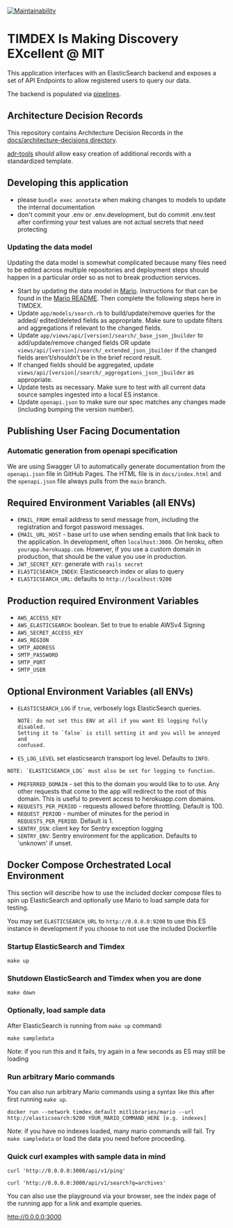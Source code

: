 [![Maintainability](https://api.codeclimate.com/v1/badges/5af08033c5f1257a1fd1/maintainability)](https://codeclimate.com/github/MITLibraries/timdex/maintainability)

# TIMDEX Is Making Discovery EXcellent @ MIT

This application interfaces with an ElasticSearch backend and exposes a set of
API Endpoints to allow registered users to query our data.

The backend is populated via [pipelines](https://github.com/MITLibraries/mario).

## Architecture Decision Records

This repository contains Architecture Decision Records in the
[docs/architecture-decisions directory](docs/architecture_decisions).

[adr-tools](https://github.com/npryce/adr-tools) should allow easy creation of
additional records with a standardized template.

## Developing this application

- please `bundle exec annotate` when making changes to models to update the
  internal documentation
- don't commit your .env or .env.development, but do commit .env.test after
  confirming your test values are not actual secrets that need protecting

### Updating the data model
Updating the data model is somewhat complicated because many files need to be
edited across multiple repositories and deployment steps should happen in a
particular order so as not to break production services.
- Start by updating the data model in [Mario](https://github.com/MITLibraries/mario). Instructions for that can be found
  in the [Mario README](https://github.com/MITLibraries/mario/blob/master/README.md). Then complete the following steps here in TIMDEX.
- Update `app/models/search.rb` to build/update/remove queries for the added/
  edited/deleted fields as appropriate. Make sure to update filters and
  aggregations if relevant to the changed fields.
- Update `app/views/api/[version]/search/_base_json_jbuilder` to
  add/update/remove changed fields OR update
  `views/api/[version]/search/_extended_json_jbuilder` if the changed fields
  aren’t/shouldn’t be in the brief record result.
- If changed fields should be aggregated, update
  `views/api/[version]/search/_aggregations_json_jbuilder` as appropriate.
- Update tests as necessary. Make sure to test with all current data
  source samples ingested into a local ES instance.
- Update `openapi.json` to make sure our spec matches any changes made
  (including bumping the version number).

## Publishing User Facing Documentation

### Automatic generation from openapi specification

We are using Swagger UI to automatically generate documentation from the `openapi.json` file in GitHub Pages. The HTML
file is in `docs/index.html` and the `openapi.json` file always pulls from the `main` branch.
## Required Environment Variables (all ENVs)

- `EMAIL_FROM`: email address to send message from, including the registration
  and forgot password messages.
- `EMAIL_URL_HOST` - base url to use when sending emails that link back to the
  application. In development, often `localhost:3000`. On heroku, often
  `yourapp.herokuapp.com`. However, if you use a custom domain in production,
  that should be the value you use in production.
- `JWT_SECRET_KEY`: generate with `rails secret`
- `ELASTICSEARCH_INDEX`: Elasticsearch index or alias to query
- `ELASTICSEARCH_URL`: defaults to `http://localhost:9200`

## Production required Environment Variables

- `AWS_ACCESS_KEY`
- `AWS_ELASTICSEARCH`: boolean. Set to true to enable AWSv4 Signing
- `AWS_SECRET_ACCESS_KEY`
- `AWS_REGION`
- `SMTP_ADDRESS`
- `SMTP_PASSWORD`
- `SMTP_PORT`
- `SMTP_USER`

## Optional Environment Variables (all ENVs)

- `ELASTICSEARCH_LOG` if `true`, verbosely logs ElasticSearch queries.

  ```text
  NOTE: do not set this ENV at all if you want ES logging fully disabled.
  Setting it to `false` is still setting it and you will be annoyed and
  confused.
  ```

- `ES_LOG_LEVEL` set elasticsearch transport log level. Defaults to `INFO`.

```text
NOTE: `ELASTICSEARCH_LOG` must also be set for logging to function.
```

- `PREFERRED_DOMAIN` - set this to the domain you would like to to use. Any
  other requests that come to the app will redirect to the root of this domain.
  This is useful to prevent access to herokuapp.com domains.
- `REQUESTS_PER_PERIOD` - requests allowed before throttling. Default is 100.
- `REQUEST_PERIOD` - number of minutes for the period in `REQUESTS_PER_PERIOD`.
  Default is 1.
- `SENTRY_DSN`: client key for Sentry exception logging
- `SENTRY_ENV`: Sentry environment for the application. Defaults to 'unknown' if unset.

## Docker Compose Orchestrated Local Environment

This section will describe how to use the included docker compose files to spin up ElasticSearch
and optionally use Mario to load sample data for testing.

You may set `ELASTICSEARCH_URL` to `http://0.0.0.0:9200` to use this ES instance in development if you
choose to not use the included Dockerfile

### Startup ElasticSearch and Timdex

`make up`

### Shutdown ElasticSearch and Timdex when you are done

`make down`

### Optionally, load sample data

After ElasticSearch is running from `make up` command:

`make sampledata`

Note: if you run this and it fails, try again in a few seconds as ES may still be loading

### Run arbitrary Mario commands

You can also run arbitrary Mario commands using a syntax like this after first running `make up`.

`docker run --network timdex_default mitlibraries/mario --url http://elasticsearch:9200 YOUR_MARIO_COMMAND_HERE [e.g. indexes]`

Note: if you have no indexes loaded, many mario commands will fail. Try `make sampledata` or load the data you
need before proceeding.

### Quick curl examples with sample data in mind

`curl 'http://0.0.0.0:3000/api/v1/ping'`

`curl 'http://0.0.0.0:3000/api/v1/search?q=archives'`

You can also use the playground via your browser, see the index page of the running app for a link
and example queries.

http://0.0.0.0:3000
